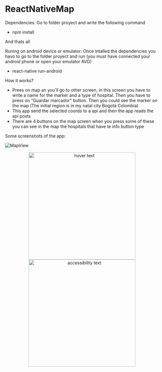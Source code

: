 # ReactNativeMap

Dependencies:
Go to folder proyect and write the following command
- npm install 

And thats all

Runing on android device or emulator:
Once intalled the dependencies you havo to go to the folder proyect and run (you must have connected your android phone or open your 
emulator AVD)
- react-native run-android

How it works?
- Prees on map an you'll go to other screen, in this screen you have to write a name for the marker and a type of hospital. Then you have to 
press on "Guardar marcador" button. Then you could see the marker on the map (The initial region is in my natal city Bogotá Colombia)
- This app send the selected coords to a api and then the app reads the api posts
- There are 4 buttons on the map screen when you press some of these you can see in the map the hospitals that have te info button type

Some screenshots of the app:

![MapView](/Git_Imagess/MapView1.png?raw=true "MapView1")


<p align="center">
  <img src=/Git_Imagess/MapView1.png" width="350" title="hover text">
  <img src="/Git_Imagess/MapView1.png" width="350" alt="accessibility text">
</p>
